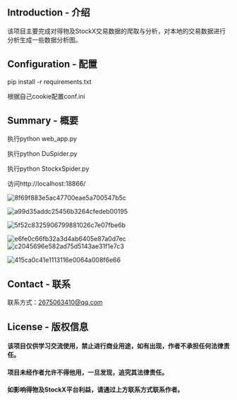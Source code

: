 ## Introduction - 介绍

该项目主要完成对得物及StockX交易数据的爬取与分析，对本地的交易数据进行分析生成一些数据分析图。



## Configuration - 配置

pip install -r requirements.txt

根据自己cookie配置conf.ini



## Summary - 概要

执行python web_app.py

执行python DuSpider.py

执行python StockxSpider.py

访问http://localhost:18866/

![8f69f883e5ac47700eae5a700547b5c](C:\Users\32892\Desktop\8f69f883e5ac47700eae5a700547b5c.jpg)

![a99d35addc25456b3264cfedeb00195](C:\Users\32892\Desktop\a99d35addc25456b3264cfedeb00195.jpg)

![5f52c8325906799881026c7e07fbe6b](C:\Users\32892\Desktop\5f52c8325906799881026c7e07fbe6b.jpg)

![e6fe0c66fb32a3d4ab6405e87a0d7ec](C:\Users\32892\Desktop\e6fe0c66fb32a3d4ab6405e87a0d7ec.jpg)![c2045696e582ad75d5143ae31f1e7c3](C:\Users\32892\Desktop\c2045696e582ad75d5143ae31f1e7c3.jpg)

![415ca0c41e1113116e0064a008f6e66](C:\Users\32892\Desktop\415ca0c41e1113116e0064a008f6e66.jpg)



## Contact - 联系

联系方式：[2675063410@qq.com](mailto:2675063410@qq.com)



## License - 版权信息

#### 该项目仅供学习交流使用，禁止进行商业用途，如有出现，作者不承担任何法律责任。

#### 项目未经作者允许不得他用，一旦发现，追究其法律责任。

#### 如影响得物及StockX平台利益，请通过上方联系方式联系作者。

